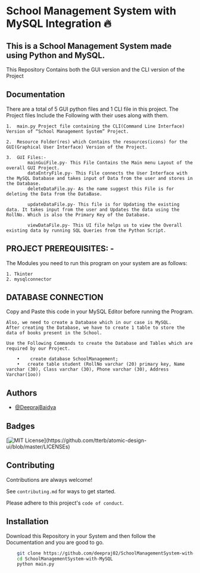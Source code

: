 
# School Management System with MySQL Integration 🔥

## This is a School Management System made using Python and MySQL.
This Repository Contains both the GUI version and the CLI version of the Project

## Documentation
There are a total of 5 GUI python files and 1 CLI file in this project. 
The Project files Include the Following with their uses along with them.

    1.	main.py Project file containing the CLI(Command Line Interface) Version of “School Management System” Project.

    2.	Resource Folder(res) which Contains the resources(icons) for the GUI(Graphical User Interface) Version of the Project.

    3.	GUI Files:-
	        mainGuiFile.py- This File Contains the Main menu Layout of the overall GUI Project.
        	dataEntryFile.py- This File connects the User Interface with the MySQL Database and takes input of Data from the user and stores in the Database.
        	deleteDataFile.py- As the name suggest this File is for deleting the Data from the DataBase.

        	updateDataFile.py- This file is for Updating the existing data. It takes input from the user and Updates the data using the RollNo. Which is also the Primary Key of the Database.

	        viewDataFile.py- This UI file helps us to view the Overall existing data by running SQL Queries from the Python Script.

## PROJECT PREREQUISITES: -
The Modules you need to run this program on your system are as follows:

    1. Tkinter
    2. mysqlconnector

## DATABASE CONNECTION

Copy and Paste this code in your MySQL Editor before running the Program.


    Also, we need to create a Database which in our case is MySQL.
    After creating the Database, we have to create 1 table to store the data of books present in the School.

    Use the Following Commands to create the Database and Tables which are required by our Project.
	
        •    create database SchoolManagement;
        •	create table student (RollNo varchar (20) primary key, Name varchar (30), Class varchar (30), Phone varchar (30), Address Varchar(1oo))

    



  
## Authors

- [@DeeprajBaidya](https://www.github.com/deepraj02)

  
## Badges


[![MIT License](https://img.shields.io/apm/l/atomic-design-ui.svg?)](https://github.com/tterb/atomic-design-ui/blob/master/LICENSEs)

## Contributing

Contributions are always welcome!

See `contributing.md` for ways to get started.

Please adhere to this project's `code of conduct`.

  
## Installation 

Download this Repository in your System and then follow the Documentation and you are good to go.

```bash 
    git clone https://github.com/deepraj02/SchoolManagementSystem-with-MySQL.git
    cd SchoolManagementSystem-with-MySQL
    python main.py
```
    
    

